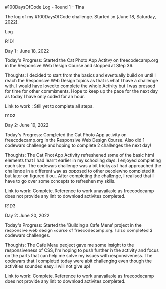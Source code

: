 #100DaysOfCode Log - Round 1 - Tina

The log of my #100DaysOfCode challenge. Started on [June 18, Saturday, 2022].

Log

R1D1

Day 1 : June 18, 2022

Today's Progress: Started the Cat Photo App Actitvy on freecodecamp.org in the Responsive Web Design Course and stopped at Step 36.

Thoughts: I decided to start from the basics and eventually build on until I reach the Responsive Web Design topics as that is what I have a challenge with.
I would have loved to complete the whole Activity but I was pressed for time for other commitments. Hope to keep up the pace for the next day as today I have only coded for an hour.

Link to work : Still yet to complete all steps.

R1D2

Day 2: June 19, 2022

Today's Progress: Completed the Cat Photo App activity on freecodecamp.org in the Responsive Web Design Course. Also did 1 codewars challenge and hoping to complete 2 challenges the next day!

Thoughts: The Cat Phot App Activity refreshened some of the basic html elements that I had learnt earlier in my schooling days. I enjoyed completing each step. The codewars challenge was a bit tricky as I had approached the challenge in a different way as opposed to other peoplewho completed it but later on figured it out. After completing the challenge, I realised that I have to go over some concepts to refreshen my skills.

Link to work: Complete. Reference to work unavailable as freecodecamp does not provide any link to download activites completed.

R1D3

Day 2: June 20, 2022

Today's Progress: Started the 'Building a Cafe Menu' project in the responsive web design course of freecodecamp.org. I also completed 2 codewars challenges.

Thoughts: The Cafe Menu peoject gave me some insight to the responsiveness of CSS, I'm hoping to push further in the activity and focus on the parts that can help me solve my issues with responsiveness. The codewars that I completed today were abit challenging even though the activities sounded easy. I will not give up!

Link to work: Complete. Reference to work unavailable as freecodecamp does not provide any link to download activites completed.


